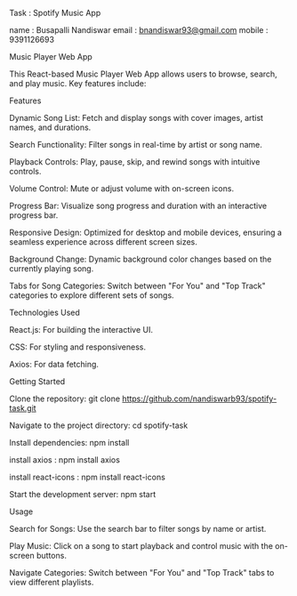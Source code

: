 Task : Spotify Music App


name : Busapalli Nandiswar
email : bnandiswar93@gmail.com
mobile : 9391126693



Music Player Web App


This React-based Music Player Web App allows users to browse, search, and play music. Key features include:

Features


Dynamic Song List: Fetch and display songs with cover images, artist names, and durations.

Search Functionality: Filter songs in real-time by artist or song name.

Playback Controls: Play, pause, skip, and rewind songs with intuitive controls.

Volume Control: Mute or adjust volume with on-screen icons.

Progress Bar: Visualize song progress and duration with an interactive progress bar.

Responsive Design: Optimized for desktop and mobile devices, ensuring a seamless experience across different screen sizes.

Background Change: Dynamic background color changes based on the currently playing song.


Tabs for Song Categories: Switch between "For You" and "Top Track" categories to explore different sets of songs.


Technologies Used

React.js: For building the interactive UI.

CSS: For styling and responsiveness.

Axios: For data fetching.





Getting Started

Clone the repository: git clone https://github.com/nandiswarb93/spotify-task.git

Navigate to the project directory: cd spotify-task

Install dependencies: npm install

install axios : npm install axios

install react-icons : npm install react-icons


Start the development server: npm start


Usage


Search for Songs: Use the search bar to filter songs by name or artist.


Play Music: Click on a song to start playback and control music with the on-screen buttons.


Navigate Categories: Switch between "For You" and "Top Track" tabs to view different playlists.

